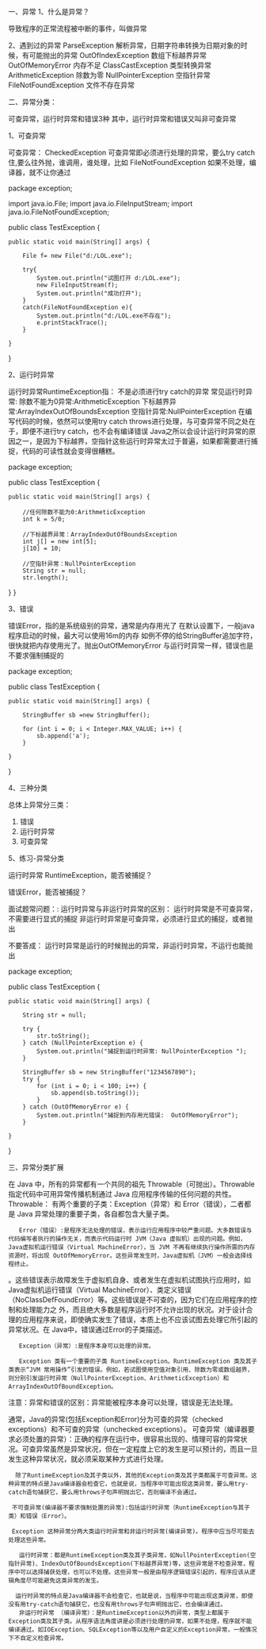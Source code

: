 一、异常
1、什么是异常？

导致程序的正常流程被中断的事件，叫做异常

2、遇到过的异常
ParseException 解析异常，日期字符串转换为日期对象的时候，有可能抛出的异常
OutOfIndexException 数组下标越界异常
OutOfMemoryError 内存不足
ClassCastException 类型转换异常
ArithmeticException 除数为零
NullPointerException 空指针异常
FileNotFoundException 文件不存在异常



二、异常分类： 

可查异常，运行时异常和错误3种
其中，运行时异常和错误又叫非可查异常

1、可查异常

可查异常： CheckedException
可查异常即必须进行处理的异常，要么try catch住,要么往外抛，谁调用，谁处理，比如 FileNotFoundException
如果不处理，编译器，就不让你通过

package exception;
  
import java.io.File;
import java.io.FileInputStream;
import java.io.FileNotFoundException;
  
public class TestException {
  
    public static void main(String[] args) {
          
        File f= new File("d:/LOL.exe");
          
        try{
            System.out.println("试图打开 d:/LOL.exe");
            new FileInputStream(f);
            System.out.println("成功打开");
        }
        catch(FileNotFoundException e){
            System.out.println("d:/LOL.exe不存在");
            e.printStackTrace();
        }
          
    }
}

2、运行时异常

运行时异常RuntimeException指： 不是必须进行try catch的异常
常见运行时异常:
除数不能为0异常:ArithmeticException
下标越界异常:ArrayIndexOutOfBoundsException
空指针异常:NullPointerException
在编写代码的时候，依然可以使用try catch throws进行处理，与可查异常不同之处在于，即便不进行try catch，也不会有编译错误
Java之所以会设计运行时异常的原因之一，是因为下标越界，空指针这些运行时异常太过于普遍，如果都需要进行捕捉，代码的可读性就会变得很糟糕。

package exception;
  
public class TestException {
  
    public static void main(String[] args) {
         
        //任何除数不能为0:ArithmeticException
        int k = 5/0;
         
        //下标越界异常：ArrayIndexOutOfBoundsException
        int j[] = new int[5];
        j[10] = 10;
         
        //空指针异常：NullPointerException
        String str = null;
        str.length();
   }
}

3、错误

错误Error，指的是系统级别的异常，通常是内存用光了
在默认设置下，一般java程序启动的时候，最大可以使用16m的内存
如例不停的给StringBuffer追加字符，很快就把内存使用光了。抛出OutOfMemoryError
与运行时异常一样，错误也是不要求强制捕捉的

package exception;
  
public class TestException {
  
    public static void main(String[] args) {
     
        StringBuffer sb =new StringBuffer();
         
        for (int i = 0; i < Integer.MAX_VALUE; i++) {
            sb.append('a');
        }
         
    }
 
}

4、三种分类

总体上异常分三类：
1. 错误
2. 运行时异常
3. 可查异常

5、练习-异常分类 

运行时异常 RuntimeException，能否被捕捉？

错误Error，能否被捕捉？

面试题常问题：: 运行时异常与非运行时异常的区别：
运行时异常是不可查异常，不需要进行显式的捕捉
非运行时异常是可查异常，必须进行显式的捕捉，或者抛出

不要答成：
运行时异常是运行的时候抛出的异常，非运行时异常，不运行也能抛出

package exception;
 
public class TestException {
 
    public static void main(String[] args) {
 
        String str = null;
 
        try {
            str.toString();
        } catch (NullPointerException e) {
            System.out.println("捕捉到运行时异常: NullPointerException ");
        }
 
        StringBuffer sb = new StringBuffer("1234567890");
        try {
            for (int i = 0; i < 100; i++) {
                sb.append(sb.toString());
            }
        } catch (OutOfMemoryError e) {
            System.out.println("捕捉到内存用光错误:  OutOfMemoryError");
        }
 
    }
}

三、异常分类扩展

在 Java 中，所有的异常都有一个共同的祖先 Throwable（可抛出）。Throwable 指定代码中可用异常传播机制通过 Java 应用程序传输的任何问题的共性。
       Throwable： 有两个重要的子类：Exception（异常）和 Error（错误），二者都是 Java 异常处理的重要子类，各自都包含大量子类。

       Error（错误）:是程序无法处理的错误，表示运行应用程序中较严重问题。大多数错误与代码编写者执行的操作无关，而表示代码运行时 JVM（Java 虚拟机）出现的问题。例如，Java虚拟机运行错误（Virtual MachineError），当 JVM 不再有继续执行操作所需的内存资源时，将出现 OutOfMemoryError。这些异常发生时，Java虚拟机（JVM）一般会选择线程终止。

。这些错误表示故障发生于虚拟机自身、或者发生在虚拟机试图执行应用时，如Java虚拟机运行错误（Virtual MachineError）、类定义错误（NoClassDefFoundError）等。这些错误是不可查的，因为它们在应用程序的控制和处理能力之 外，而且绝大多数是程序运行时不允许出现的状况。对于设计合理的应用程序来说，即使确实发生了错误，本质上也不应该试图去处理它所引起的异常状况。在 Java中，错误通过Error的子类描述。

       Exception（异常）:是程序本身可以处理的异常。

       Exception 类有一个重要的子类 RuntimeException。RuntimeException 类及其子类表示“JVM 常用操作”引发的错误。例如，若试图使用空值对象引用、除数为零或数组越界，则分别引发运行时异常（NullPointerException、ArithmeticException）和 ArrayIndexOutOfBoundException。

   注意：异常和错误的区别：异常能被程序本身可以处理，错误是无法处理。

   通常，Java的异常(包括Exception和Error)分为可查的异常（checked exceptions）和不可查的异常（unchecked exceptions）。
      可查异常（编译器要求必须处置的异常）：正确的程序在运行中，很容易出现的、情理可容的异常状况。可查异常虽然是异常状况，但在一定程度上它的发生是可以预计的，而且一旦发生这种异常状况，就必须采取某种方式进行处理。

      除了RuntimeException及其子类以外，其他的Exception类及其子类都属于可查异常。这种异常的特点是Java编译器会检查它，也就是说，当程序中可能出现这类异常，要么用try-catch语句捕获它，要么用throws子句声明抛出它，否则编译不会通过。

     不可查异常(编译器不要求强制处置的异常):包括运行时异常（RuntimeException与其子类）和错误（Error）。

     Exception 这种异常分两大类运行时异常和非运行时异常(编译异常)。程序中应当尽可能去处理这些异常。

       运行时异常：都是RuntimeException类及其子类异常，如NullPointerException(空指针异常)、IndexOutOfBoundsException(下标越界异常)等，这些异常是不检查异常，程序中可以选择捕获处理，也可以不处理。这些异常一般是由程序逻辑错误引起的，程序应该从逻辑角度尽可能避免这类异常的发生。

      运行时异常的特点是Java编译器不会检查它，也就是说，当程序中可能出现这类异常，即使没有用try-catch语句捕获它，也没有用throws子句声明抛出它，也会编译通过。
       非运行时异常 （编译异常）：是RuntimeException以外的异常，类型上都属于Exception类及其子类。从程序语法角度讲是必须进行处理的异常，如果不处理，程序就不能编译通过。如IOException、SQLException等以及用户自定义的Exception异常，一般情况下不自定义检查异常。